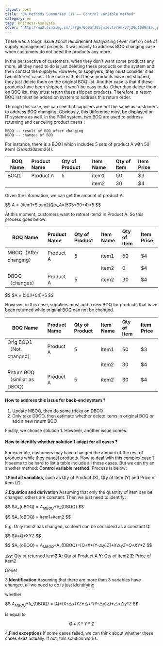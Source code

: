 ```yaml
---
layout: post
title: "BA Methods Summaries (1) —— Control variable method"
category: en
tags: Business-Analysis
cover: "http://ww2.sinaimg.cn/large/6d0af205jw1evtvrnmx37j20q10d9n2e.jpg"
---
```


There was a tough issue about requirement analysising I ever met on one of supply management projects. It was mainly to address BOQ changing case when customers do not need the products any more.

In the perspective of customers, when they don't want some products any more, all they need to do is just deleting these products on the system and then contact the supplyer. However, to supplyers, they must consider it as two different cases.  One case is that if these products have not shipped, they just delete them on the original BOQ list. Another case is that if these products have been shipped, it won't be easy to do. Other than delete them on BOQ list, they must return these shipped products. Therefore, a return BOQ list must be added on system to address this return order.

Through this case, we can see that suppliers are not the same as customers to address BOQ changing. Obviously, this difference must be displayed on IT systems as well. In the PRM system, two BOQ are used to address returning and canceling product cases : 

~~~
MBOQ -- result of BOQ after changing
DBOQ -- changes of BOQ
~~~

For instance, there is a BOQ1 which includes 5 sets of product A with 50 item1 ($3) and 30 item2 ($4).

| BOQ Name | Product Name | Qty of Product | Item Name | Qty of Item | Item Price |
| ------ |:-------- |:-------- |:-------- |:-------- |:-------- |
| BOQ1   | Product A| 5      | item1    | 50     | $3     |
|        |          |          | item2    | 30     | $4      |

Given the information, we can get the amount of product A.

$$
$A =($item1+$item2)*Qty_A=(50*3+30*4)*5
$$

At this moment, customers want to retreat item2 in Product A. So this process goes below:

| BOQ Name | Product Name | Qty of Product | Item Name | Qty of Item | Item Price |
| ------ |:-------- |:-------- |:-------- |:-------- |:-------- |
| MBOQ（After changing）| Product A | 5 | item1 | 50 | $4 |
|                     |       |     | item2 | 0  | $4 |
| DBOQ（changes）  | Product A | 5 | item2 | 30 | $4 |

$$
$A = (50*3+0*4)*5
$$

However, in this case, suppliers must add a new BOQ for products that have been returned while original BOQ can not be changed.

| BOQ Name | Product Name | Qty of Product | Item Name | Qty of Item | Item Price |
| ------ |:-------- |:-------- |:-------- |:-------- |:-------- |
|Orig BOQ1（Not changed）       |Product A |5  |item1 |50 |$3|
|                     |      |     |item2 |30 |$4|
|Return BOQ（similar as DBOQ）|Product A |5  |item2 |30 |$4|

#### How to address this issue for back-end system ?

1. Update MBOQ, then do some tricky on DBOQ
2. Only take DBOQ, then estimate whether delete items in original BOQ or add a new return BOQ.

Finally, we choose solution 1. However, another issue comes.

#### How to identify whether solution 1 adapt for all cases ?

For example, customers may have changed the amount of the rest of products while they cancel products. How to deal with this complex case ? It seems to be hard to list a table include all those cases. But we can try an another method: **Control variable method**. Process is below:

1.**Find all variables**, such as Qty of Product (X), Qty of Item (Y) and Price of item (Z).

2.**Equation and derivation**
  Assuming that only the quantity of item can be changed, others are constant. Then we just need to identify:
  
  $$
  $A_{oBOQ} = $A_{MBOQ}+$A_{DBOQ}
  $$

  $$
  $A_{oBOQ} = $item1+$item2
  $$

  E.g. Only item2 has changed, so item1 can be considerd as a constant Q:
  
  $$
  $A=Q+XYZ
  $$

  $$
  $A_{oBOQ} = $A_{MBOQ}+$A_{DBOQ}=[Q+X*(Y-△y)*Z]+X*△y*Z=Q+X*Y*Z
  $$

  **△y**: Qty of returned item2
  **X**: Qty of Product A
  **Y**: Qty of item2
  **Z**: Price of item2

  Done!

3.**Identification**
  Assuming that there are more than 3 variables have changed, all we need to do is just identifying

  whether

  $$
  $A_{MBOQ}+$A_{DBOQ} = [Q+(X-△x)*Y*Z+△x*(Y-△y)*Z]+△x*△y*Z 
  $$

  is equal to 

  $$
  Q+X*Y*Z
  $$

4.**Find exceptions**
  If some cases failed, we can think about whether these cases exist actually. If not, this solution works.





